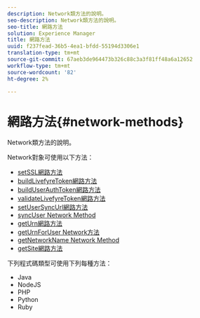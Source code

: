 ```yaml
---
description: Network類方法的說明。
seo-description: Network類方法的說明。
seo-title: 網路方法
solution: Experience Manager
title: 網路方法
uuid: f237fead-36b5-4ea1-bfdd-55194d3306e1
translation-type: tm+mt
source-git-commit: 67aeb3de964473b326c88c3a3f81ff48a6a12652
workflow-type: tm+mt
source-wordcount: '82'
ht-degree: 2%

---
```



# 網路方法{#network-methods}

Network類方法的說明。

Network對象可使用以下方法：

* [setSSL網路方法](#r_setssl_method)
* [buildLivefyreToken網路方法](#r_buildlivefyretoken_method)
* [buildUserAuthToken網路方法](#r_builduserauthtoken_method)
* [validateLivefyreToken網路方法](#validatelivefyretoken_method)
* [setUserSyncUrl網路方法](#r_setusersyncurl_method)
* [syncUser Network Method](#r_syncuser_method)
* [getUrn網路方法](#r_geturn_method)
* [getUrnForUser Network方法](#r_geturnforuser_method)
* [getNetworkName Network Method](#r_getnetworkname_method)
* [getSite網路方法](#r_getsite_method)

下列程式碼類型可使用下列每種方法：

* Java
* NodeJS
* PHP
* Python
* Ruby

